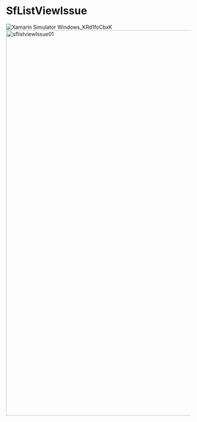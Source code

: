 # SfListViewIssue
![Xamarin Simulator Windows_KRd1foCbxK](https://user-images.githubusercontent.com/20904914/222967813-e09ab3e8-b641-43c6-8dca-14bfea4acf2f.gif)
<img width="1051" alt="sflistviewIssue01" src="https://user-images.githubusercontent.com/20904914/222967820-fa0a1ea8-780f-47ab-a698-509f741cb233.png">
